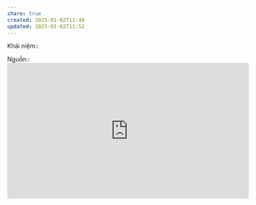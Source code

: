 ```yaml
---
share: true
created: 2025-01-02T11:49
updated: 2025-01-02T11:52
---
```

Khái niệm:: 

Nguồn:: <iframe width="560" height="315" src="https://www.youtube.com/embed/yZQoJg2RCKI?si=KhAt4_iAYnltInH4" title="YouTube video player" frameborder="0" allow="accelerometer; autoplay; clipboard-write; encrypted-media; gyroscope; picture-in-picture; web-share" referrerpolicy="strict-origin-when-cross-origin" allowfullscreen></iframe>